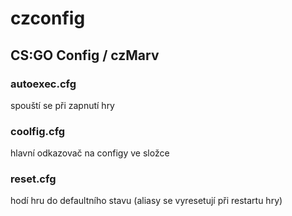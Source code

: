 # czconfig
## CS:GO Config / czMarv

### autoexec.cfg
spouští se při zapnutí hry
### coolfig.cfg
hlavní odkazovač na configy ve složce
### reset.cfg
hodí hru do defaultního stavu (aliasy se vyresetují při restartu hry)
